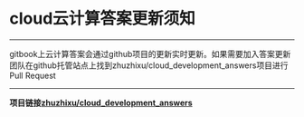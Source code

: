 # cloud云计算答案更新须知
---
>
  gitbook上云计算答案会通过github项目的更新实时更新。如果需要加入答案更新团队在github托管站点上找到zhuzhixu/cloud_development_answers项目进行Pull
  Request
  
---
**项目链接[zhuzhixu/cloud_development_answers](https://github.com/zhuzhixu/cloud_development_answers)**


